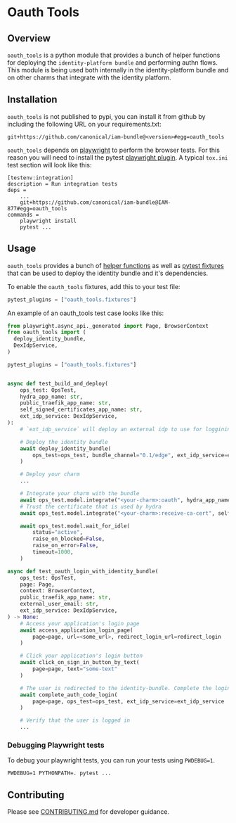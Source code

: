 # Oauth Tools

## Overview

`oauth_tools` is a python module that provides a bunch of helper functions for deploying the `identity-platform bundle` and performing authn flows. This module is being used both internally in the identity-platform bundle and on other charms that integrate with the identity platform.

## Installation

`oauth_tools` is not published to pypi, you can install it from github by including the following URL on your requirements.txt:
```
git+https://github.com/canonical/iam-bundle@<version>#egg=oauth_tools
```

`oauth_tools` depends on [playwright](https://playwright.dev/) to perform the browser tests. For this reason you will need to install the pytest [playwright plugin](https://playwright.dev/python/docs/intro). A typical `tox.ini` test section will look like this:
```
[testenv:integration]
description = Run integration tests
deps =
    ...
    git+https://github.com/canonical/iam-bundle@IAM-877#egg=oauth_tools
commands =
    playwright install
    pytest ...
```

## Usage

`oauth_tools` provides a bunch of [helper functions](./oauth_helpers.py) as well as [pytest fixtures](./fixtures.py) that can be used to deploy the identity bundle and it's dependencies.

To enable the `oauth_tools` fixtures, add this to your test file:
```python
pytest_plugins = ["oauth_tools.fixtures"]
```

An example of an oauth_tools test case looks like this:

```python
from playwright.async_api._generated import Page, BrowserContext
from oauth_tools import (
  deploy_identity_bundle,
  DexIdpService,
)

pytest_plugins = ["oauth_tools.fixtures"]


async def test_build_and_deploy(
    ops_test: OpsTest,
    hydra_app_name: str,
    public_traefik_app_name: str,
    self_signed_certificates_app_name: str,
    ext_idp_service: DexIdpService,
):
    # `ext_idp_service` will deploy an external idp to use for loggining in and manage it's lifecycle

    # Deploy the identity bundle
    await deploy_identity_bundle(
        ops_test=ops_test, bundle_channel="0.1/edge", ext_idp_service=ext_idp_service
    )

    # Deploy your charm
    ...

    # Integrate your charm with the bundle
    await ops_test.model.integrate("<your-charm>:oauth", hydra_app_name)
    # Trust the certificate that is used by hydra
    await ops_test.model.integrate("<your-charm>:receive-ca-cert", self_signed_certificates_app_name)

    await ops_test.model.wait_for_idle(
        status="active",
        raise_on_blocked=False,
        raise_on_error=False,
        timeout=1000,
    )

async def test_oauth_login_with_identity_bundle(
    ops_test: OpsTest,
    page: Page,
    context: BrowserContext,
    public_traefik_app_name: str,
    external_user_email: str,
    ext_idp_service: DexIdpService,
) -> None:
    # Access your application's login page
    await access_application_login_page(
        page=page, url=<some_url>, redirect_login_url=redirect_login
    )

    # Click your application's login button
    await click_on_sign_in_button_by_text(
        page=page, text="some-text"
    )

    # The user is redirected to the identity-bundle. Complete the login flow.
    await complete_auth_code_login(
        page=page, ops_test=ops_test, ext_idp_service=ext_idp_service
    )

    # Verify that the user is logged in
    ...
```

### Debugging Playwright tests

To debug your playwright tests, you can run your tests using `PWDEBUG=1`.

```shell
PWDEBUG=1 PYTHONPATH=. pytest ...
```

## Contributing

Please see [CONTRIBUTING.md](./CONTRIBUTING.md) for developer guidance.
